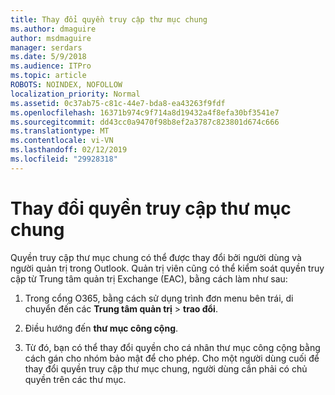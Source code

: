 ```yaml
---
title: Thay đổi quyền truy cập thư mục chung
ms.author: dmaguire
author: msdmaguire
manager: serdars
ms.date: 5/9/2018
ms.audience: ITPro
ms.topic: article
ROBOTS: NOINDEX, NOFOLLOW
localization_priority: Normal
ms.assetid: 0c37ab75-c81c-44e7-bda8-ea43263f9fdf
ms.openlocfilehash: 16371b974c9f714a8d19432a4f8efa30bf3541e7
ms.sourcegitcommit: dd43cc0a9470f98b8ef2a3787c823801d674c666
ms.translationtype: MT
ms.contentlocale: vi-VN
ms.lasthandoff: 02/12/2019
ms.locfileid: "29928318"
---
```

# <a name="changing-public-folder-permissions"></a>Thay đổi quyền truy cập thư mục chung

Quyền truy cập thư mục chung có thể được thay đổi bởi người dùng và người quản trị trong Outlook. Quản trị viên cũng có thể kiểm soát quyền truy cập từ Trung tâm quản trị Exchange (EAC), bằng cách làm như sau:
  
1. Trong cổng O365, bằng cách sử dụng trình đơn menu bên trái, di chuyển đến các **Trung tâm quản trị** \> **trao đổi**.
    
2. Điều hướng đến **thư mục công cộng**.
    
3. Từ đó, bạn có thể thay đổi quyền cho cá nhân thư mục công cộng bằng cách gán cho nhóm bảo mật để cho phép. Cho một người dùng cuối để thay đổi quyền truy cập thư mục chung, người dùng cần phải có chủ quyền trên các thư mục.
    

